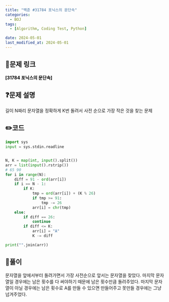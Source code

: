 ```yaml
---
title: "백준 #31784 포닉스의 문단속"
categories:
  - BOJ
tags:
  - [Algorithm, Coding Test, Python]

date: 2024-05-01
last_modified_at: 2024-05-01
---
```


## :link:문제 링크

<a href="https://www.acmicpc.net/problem/31784" style="text-decoration:none; color:black; font-weight:bold" target="_blank">[31784 포닉스의 문단속]</a>

## :question:문제 설명

길이 N짜리 문자열을 정확하게 K번 돌려서 사전 순으로 가장 작은 것을 찾는 문제

## :pencil2:코드

```python
import sys
input = sys.stdin.readline


N, K = map(int, input().split())
arr = list(input().rstrip())
# 65 90
for i in range(N):
    diff = 91 - ord(arr[i])
    if i == N - 1:
        if K:
            tmp = ord(arr[i]) + (K % 26)
            if tmp >= 91:
                tmp -= 26
            arr[i] = chr(tmp)
    else:
        if diff == 26:
            continue
        if diff <= K:
            arr[i] = "A"
            K -= diff

print("".join(arr))
```

## :memo:풀이

문자열을 앞에서부터 돌려가면서 가장 사전순으로 앞서는 문자열을 찾았다.
마지막 문자열일 경우에는 남은 횟수를 다 써야하기 때문에 남은 횟수만큼 돌려주었다.
마지막 문자열이 아닐 경우에는 남은 횟수로 A를 만들 수 있으면 만들어주고 못만들 경우에는 그냥 넘겨주었다.
